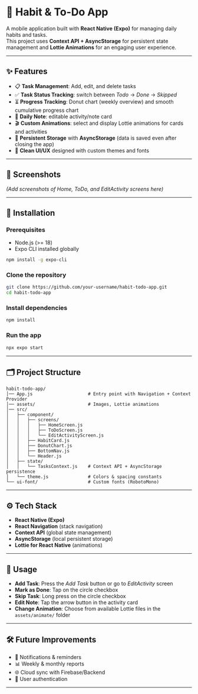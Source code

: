 # 📌 Habit & To-Do App  

A mobile application built with **React Native (Expo)** for managing daily habits and tasks.  
This project uses **Context API + AsyncStorage** for persistent state management and **Lottie Animations** for an engaging user experience.  

---

## ✨ Features

- 📋 **Task Management**: Add, edit, and delete tasks  
- ✅ **Task Status Tracking**: switch between *Todo* → *Done* → *Skipped*  
- ⏳ **Progress Tracking**: Donut chart (weekly overview) and smooth cumulative progress chart  
- 📝 **Daily Note**: editable activity/note card  
- 🎬 **Custom Animations**: select and display Lottie animations for cards and activities  
- 💾 **Persistent Storage** with **AsyncStorage** (data is saved even after closing the app)  
- 🎨 **Clean UI/UX** designed with custom themes and fonts  

---

## 📱 Screenshots  

*(Add screenshots of Home, ToDo, and EditActivity screens here)*  

---

## 🚀 Installation  

### Prerequisites
- Node.js (>= 18)  
- Expo CLI installed globally  

```bash
npm install -g expo-cli
```

### Clone the repository
```bash
git clone https://github.com/your-username/habit-todo-app.git
cd habit-todo-app
```

### Install dependencies
```bash
npm install
```

### Run the app
```bash
npx expo start
```

---

## 🗂️ Project Structure  

```
habit-todo-app/
│── App.js                     # Entry point with Navigation + Context Provider
│── assets/                    # Images, Lottie animations
│── src/
│   ├── component/
│   │   ├── screens/
│   │   │   ├── HomeScreen.js
│   │   │   ├── ToDoScreen.js
│   │   │   └── EditActivityScreen.js
│   │   ├── HabitCard.js
│   │   ├── DonutChart.js
│   │   ├── BottomNav.js
│   │   └── Header.js
│   ├── state/
│   │   └── TasksContext.js    # Context API + AsyncStorage persistence
│   └── theme.js               # Colors & spacing constants
└── ui-font/                   # Custom fonts (RobotoMono)
```

---

## ⚙️ Tech Stack  

- **React Native (Expo)**  
- **React Navigation** (stack navigation)  
- **Context API** (global state management)  
- **AsyncStorage** (local persistent storage)  
- **Lottie for React Native** (animations)  

---

## 📖 Usage  

- **Add Task**: Press the *Add Task* button or go to *EditActivity* screen  
- **Mark as Done**: Tap on the circle checkbox  
- **Skip Task**: Long press on the circle checkbox  
- **Edit Note**: Tap the arrow button in the activity card  
- **Change Animation**: Choose from available Lottie files in the `assets/animate/` folder  

---

## 🛠️ Future Improvements  

- 🔔 Notifications & reminders  
- 📊 Weekly & monthly reports  
- 🌐 Cloud sync with Firebase/Backend  
- 👤 User authentication  

---

 
